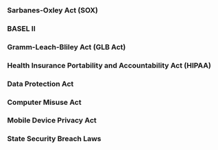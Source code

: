 ### Sarbanes-Oxley Act (SOX)
### BASEL II
### Gramm-Leach-Bliley Act (GLB Act)
### Health Insurance Portability and Accountability Act (HIPAA)
### Data Protection Act
### Computer Misuse Act
### Mobile Device Privacy Act
### State Security Breach Laws

<!--stackedit_data:
eyJoaXN0b3J5IjpbMTg3NTQ4NDg4OV19
-->